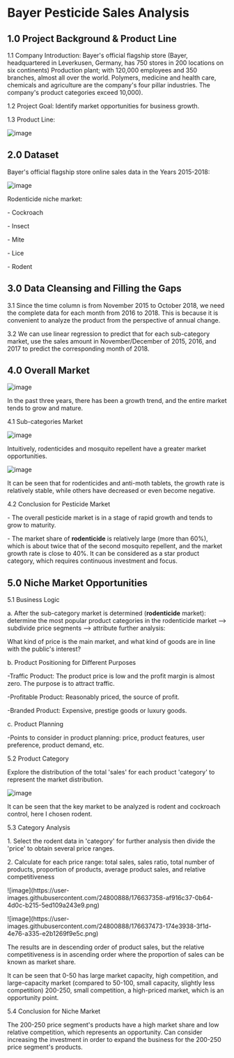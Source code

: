 # Bayer Pesticide Sales Analysis

## 1.0 Project Background & Product Line
1.1 Company Introduction: Bayer's official flagship store (Bayer, headquartered in Leverkusen, Germany, has 750 stores in 200 locations on six continents)
Production plant; with 120,000 employees and 350 branches, almost all over the world. Polymers, medicine and health care, chemicals and agriculture are the company's four pillar industries. The company's product categories exceed 10,000).<p>
1.2 Project Goal: Identify market opportunities for business growth.<p>
1.3 Product Line:<p>
![image](https://user-images.githubusercontent.com/24800888/176578273-bb788168-6d98-458d-aa1b-c4132dabb7e6.png)

## 2.0 Dataset
Bayer's official flagship store online sales data in the Years 2015-2018:<p>
![image](https://user-images.githubusercontent.com/24800888/176578397-4faf7401-365e-4352-af41-9ea35e5ad381.png)
<p>
Rodenticide niche market:<p>
- Cockroach<p>
- Insect<p>
- Mite<p>
- Lice<p>
- Rodent

## 3.0 Data Cleansing and Filling the Gaps
3.1 Since the time column is from November 2015 to October 2018, we need the complete data for each month from 2016 to 2018.
This is because it is convenient to analyze the product from the perspective of annual change.<p>
3.2 We can use linear regression to predict that for each sub-category market, use the sales amount in November/December of 2015, 2016, and 2017 to predict the corresponding month of 2018.

## 4.0 Overall Market
![image](https://user-images.githubusercontent.com/24800888/176580799-1d93ae52-b096-4532-9642-ebcb77d4a7dc.png)
<p>In the past three years, there has been a growth trend, and the entire market tends to grow and mature. <p>
4.1 Sub-categories Market

![image](https://user-images.githubusercontent.com/24800888/176581616-b03ebff1-1140-4da6-8bd5-f4bb7eb92b14.png)
<p>Intuitively, rodenticides and mosquito repellent have a greater market opportunities.

![image](https://user-images.githubusercontent.com/24800888/176582442-5a2f9ba1-afac-46b0-a995-4d330812ebdd.png)
<p>It can be seen that for rodenticides and anti-moth tablets, the growth rate is relatively stable, while others have decreased or even become negative.<p>
4.2 Conclusion for Pesticide Market<p>
- The overall pesticide market is in a stage of rapid growth and tends to grow to maturity.<p>
- The market share of <b>rodenticide</b> is relatively large (more than 60%), which is about twice that of the second mosquito repellent, and the market growth rate is close to 40%. It can be considered as a star product category, which requires continuous investment and focus.

## 5.0 Niche Market Opportunities
5.1 Business Logic <p>
a. After the sub-category market is determined (<b>rodenticide</b> market): determine the most popular product categories in the rodenticide market –> subdivide price segments –> attribute further analysis:<p>
What kind of price is the main market, and what kind of goods are in line with the public's interest?<p>
b. Product Positioning for Different Purposes<p>
-Traffic Product: The product price is low and the profit margin is almost zero. The purpose is to attract traffic.<p>
-Profitable Product: Reasonably priced, the source of profit.<p>
-Branded Product: Expensive, prestige goods or luxury goods.<p>
c. Product Planning<p>
-Points to consider in product planning: price, product features, user preference, product demand, etc.<p>
5.2 Product Category <p>
Explore the distribution of the total 'sales' for each product 'category' to represent the market distribution.<p>
![image](https://user-images.githubusercontent.com/24800888/176633495-1f44aaee-cb35-4a52-94c9-7e7603b49731.png)
<p>It can be seen that the key market to be analyzed is rodent and cockroach control, here I chosen rodent.<p>
5.3 Category Analysis <p>
1. Select the rodent data in 'category' for further analysis then divide the 'price' to obtain several price ranges.<p>
2. Calculate for each price range: total sales, sales ratio, total number of products, proportion of products, average product sales, and relative competitiveness<p>
![image](https://user-images.githubusercontent.com/24800888/176637358-af916c37-0b64-4d0c-b215-5ed109a243e9.png)<p>
![image](https://user-images.githubusercontent.com/24800888/176637473-174e3938-3f1d-4e76-a335-e2b1269f9e5c.png)<p>
The results are in descending order of product sales, but the relative competitiveness is in ascending order where the proportion of sales can be known as market share.<p>
It can be seen that 0-50 has large market capacity, high competition, and large-capacity market (compared to 50-100, small capacity, slightly less competition) 200-250, small competition, a high-priced market, which is an opportunity point.<p>
5.4 Conclusion for Niche Market<p>
The 200-250 price segment's products have a high market share and low relative competition, which represents an opportunity. Can consider increasing the investment in order to expand the business for the 200-250 price segment's products.
